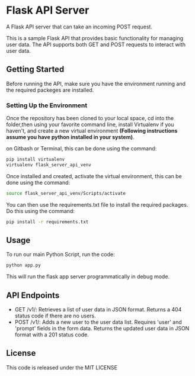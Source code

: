 # Flask API Server
A Flask API server that can take an incoming POST request.

This is a sample Flask API that provides basic functionality for managing user data. The API supports both GET and POST requests to interact with user data.

## Getting Started
Before running the API, make sure you have the environment running and the required packeges are installed. 

### Setting Up the Environment
Once the repository has been cloned to your local space, cd into the folder,then using your favorite command line, install Virtualenv if you haven't, and create a new virtual environment **(Following instructions assume you have python installed in your system)**.

on Gitbash or Terminal, this can be done using the command:

```bash
pip install virtualenv
virtualenv flask_server_api_venv
```

Once installed and created, activate the virtual environment, this can be done using the command:
```bash
source flask_server_api_venv/Scripts/activate
```

You can then use the requirements.txt file to install the required packages. Do this using the command:
```bash
pip install -r requirements.txt
```

## Usage
To run our main Python Script, run the code:
```bash
python app.py
```
This will run the flask app server programmatically in debug mode.

## API Endpoints
* GET /v1/: Retrieves a list of user data in JSON format. Returns a 404 status code if there are no users.
* POST /v1/: Adds a new user to the user data list. Requires 'user' and 'prompt' fields in the form data. Returns the updated user data in JSON format with a 201 status code.

## License
This code is released under the MIT LICENSE

